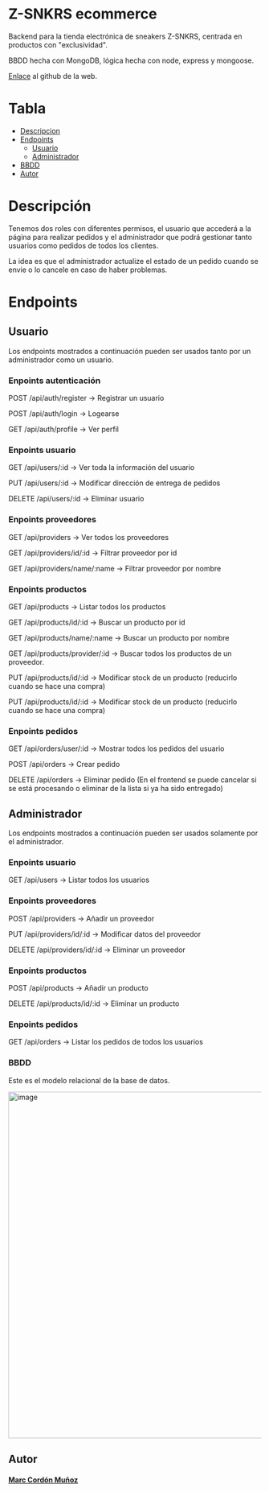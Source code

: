 # Z-SNKRS ecommerce

Backend para la tienda electrónica de sneakers Z-SNKRS, centrada en productos con "exclusividad".

BBDD hecha con MongoDB, lógica hecha con node, express y mongoose.

[Enlace](https://github.com/marcormun/videoclub-web) al github de la web.

# Tabla

- [Descripcion](#Descripción)
- [Endpoints](#endpoints)
    - [Usuario](#Usuario)
    - [Administrador](#Administrador)
- [BBDD](#BBDD)
- [Autor](#Autor)

# Descripción

Tenemos dos roles con diferentes permisos, el usuario que accederá a la página para realizar pedidos y el administrador que podrá gestionar tanto usuarios como pedidos de todos los clientes.

La idea es que el administrador actualize el estado de un pedido cuando se envie o lo cancele en caso de haber problemas.

# Endpoints

## Usuario

Los endpoints mostrados a continuación pueden ser usados tanto por un administrador como un usuario.

### Enpoints autenticación

POST /api/auth/register -> Registrar un usuario

POST /api/auth/login -> Logearse

GET /api/auth/profile -> Ver perfil

### Enpoints usuario

GET /api/users/:id -> Ver toda la información del usuario

PUT /api/users/:id -> Modificar dirección de entrega de pedidos

DELETE /api/users/:id -> Eliminar usuario

### Enpoints proveedores

GET /api/providers -> Ver todos los proveedores

GET /api/providers/id/:id -> Filtrar proveedor por id

GET /api/providers/name/:name -> Filtrar proveedor por nombre

### Enpoints productos

GET /api/products -> Listar todos los productos

GET /api/products/id/:id -> Buscar un producto por id

GET /api/products/name/:name -> Buscar un producto por nombre

GET /api/products/provider/:id -> Buscar todos los productos de un proveedor.

PUT /api/products/id/:id -> Modificar stock de un producto (reducirlo cuando se hace una compra)

PUT /api/products/id/:id -> Modificar stock de un producto (reducirlo cuando se hace una compra)

### Enpoints pedidos

GET /api/orders/user/:id -> Mostrar todos los pedidos del usuario

POST /api/orders -> Crear pedido

DELETE /api/orders -> Eliminar pedido (En el frontend se puede cancelar si se está procesando o eliminar de la lista si ya ha sido entregado)

## Administrador

Los endpoints mostrados a continuación pueden ser usados solamente por el administrador.

### Enpoints usuario

GET /api/users -> Listar todos los usuarios

### Enpoints proveedores

POST /api/providers -> Añadir un proveedor

PUT /api/providers/id/:id -> Modificar datos del proveedor

DELETE /api/providers/id/:id -> Eliminar un proveedor

### Enpoints productos

POST /api/products -> Añadir un producto

DELETE /api/products/id/:id -> Eliminar un producto

### Enpoints pedidos

GET /api/orders -> Listar los pedidos de todos los usuarios

### BBDD

Este es el modelo relacional de la base de datos.

<img width="689" alt="image" src="https://user-images.githubusercontent.com/102702041/189542206-1194cc49-cbf8-47a0-9b06-ec58d13fc440.png">



## Autor

#### [Marc Cordón Muñoz](https://github.com/marcormun)
